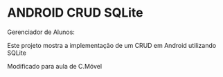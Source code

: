 # ANDROID CRUD SQLite

Gerenciador de Alunos:

Este projeto mostra a implementação de um CRUD em Android utilizando SQLite 

Modificado para aula de C.Móvel
